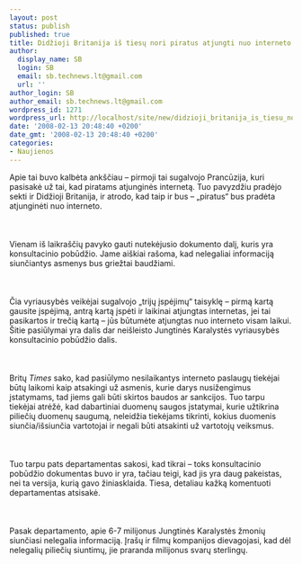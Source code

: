 ```yaml
---
layout: post
status: publish
published: true
title: Didžioji Britanija iš tiesų nori piratus atjungti nuo interneto
author:
  display_name: SB
  login: SB
  email: sb.technews.lt@gmail.com
  url: ''
author_login: SB
author_email: sb.technews.lt@gmail.com
wordpress_id: 1271
wordpress_url: http://localhost/site/new/didzioji_britanija_is_tiesu_nori_piratus_atjungti_nuo_interneto/
date: '2008-02-13 20:48:40 +0200'
date_gmt: '2008-02-13 20:48:40 +0200'
categories:
- Naujienos
---
```

<p>Apie tai buvo kalbėta ankščiau – pirmoji tai sugalvojo Prancūzija, kuri pasisakė už tai, kad piratams atjunginės internetą. Tuo pavyzdžiu pradėjo sekti ir Didžioji Britanija, ir atrodo, kad taip ir bus – „piratus“ bus pradėta atjunginėti nuo interneto.<br />
<br><br />
<br>Vienam iš laikraščių pavyko gauti nutekėjusio dokumento dalį, kuris yra konsultacinio pobūdžio. Jame aiškiai rašoma, kad nelegaliai informaciją siunčiantys asmenys bus griežtai baudžiami.<br />
<br><br />
<br>Čia vyriausybės veikėjai sugalvojo „trijų įspėjimų“ taisyklę – pirmą kartą gausite įspėjimą, antrą kartą įspėti ir laikinai atjungtas internetas, jei tai pasikartos ir trečią kartą – jūs būtumėte atjungtas nuo interneto visam laikui. Šitie pasiūlymai yra dalis dar neišleisto Jungtinės Karalystės vyriausybės konsultacinio pobūdžio dalis.<br />
<br><br />
<br>Britų <i>Times</i> sako, kad pasiūlymo nesilaikantys interneto paslaugų tiekėjai būtų laikomi kaip atsakingi už asmenis, kurie darys nusižengimus įstatymams, tad jiems gali būti skirtos baudos ar sankcijos. Tuo tarpu tiekėjai atrėžė, kad dabartiniai duomenų saugos įstatymai, kurie užtikrina piliečių duomenų saugumą, neleidžia tiekėjams tikrinti, kokius duomenis siunčia/išsiunčia vartotojai ir negali būti atsakinti už vartotojų veiksmus.<br />
<br><br />
<br>Tuo tarpu pats departamentas sakosi, kad tikrai – toks konsultacinio pobūdžio dokumentas buvo ir yra, tačiau teigi, kad jis yra daug pakeistas, nei ta versija, kurią gavo žiniasklaida. Tiesa, detaliau kažką komentuoti departamentas atsisakė.<br />
<br><br />
<br>Pasak departamento, apie 6-7 milijonus Jungtinės Karalystės žmonių siunčiasi nelegalia informaciją. Įrašų ir filmų kompanijos dievagojasi, kad dėl nelegalių piliečių siuntimų, jie praranda milijonus svarų sterlingų.<br />
<br></p>
